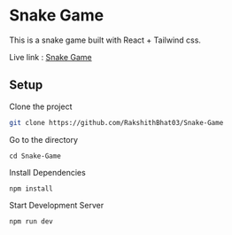 # Snake Game

This is a snake game built with React + Tailwind css.

Live link : [Snake Game](https://snake-game-roc8moonshot.netlify.app/
)
## Setup

Clone the project

```bash
git clone https://github.com/RakshithBhat03/Snake-Game
```
Go to the directory
```
cd Snake-Game
```
Install Dependencies
``` 
npm install
```
Start Development Server
```
npm run dev
```

